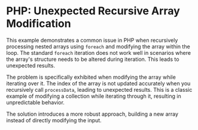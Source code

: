 # PHP: Unexpected Recursive Array Modification
This example demonstrates a common issue in PHP when recursively processing nested arrays using `foreach` and modifying the array within the loop. The standard `foreach` iteration does not work well in scenarios where the array's structure needs to be altered during iteration. This leads to unexpected results.

The problem is specifically exhibited when modifying the array while iterating over it. The index of the array is not updated accurately when you recursively call `processData`, leading to unexpected results. This is a classic example of modifying a collection while iterating through it, resulting in unpredictable behavior.

The solution introduces a more robust approach, building a new array instead of directly modifying the input.